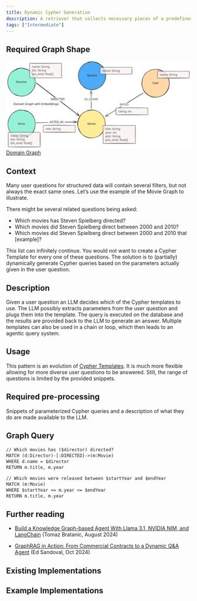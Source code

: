 ```yaml
---
title: Dynamic Cypher Generation
description: A retriever that collects necessary pieces of a predefined Cypher query using parameters given in the user question and executes it.
tags: ["Intermediate"]
---
```


## Required Graph Shape

![Domain Graph](../../../../assets/images/domain-graph.svg)
[Domain Graph](/reference/knowledge-graph/domain-graph)

## Context

Many user questions for structured data will contain several filters, but not always the exact same ones. 
Let’s use the example of the Movie Graph to illustrate. 

There might be several related questions being asked:

- Which movies has Steven Spielberg directed?
- Which movies did Steven Spielberg direct between 2000 and 2010?
- Which movies did Steven Spielberg direct between 2000 and 2010 that [example]?

This list can infinitely continue. 
You would not want to create a Cypher Template for every one of these questions. 
The solution is to (partially) dynamically generate Cypher queries based on the parameters actually given in the user question.

## Description

Given a user question an LLM decides which of the Cypher templates to use. 
The LLM possibly extracts parameters from the user question and plugs them into the template. 
The query is executed on the database and the results are provided back to the LLM to generate an answer.
Multiple templates can also be used in a chain or loop, which then leads to an agentic query system.

## Usage

This pattern is an evolution of [Cypher Templates](/reference/graphrag/cypher-templates). 
It is much more flexible allowing for more diverse user questions to be answered. 
Still, the range of questions is limited by the provided snippets.

## Required pre-processing

Snippets of parameterized Cypher queries and a description of what they do are made available to the LLM.

## Graph Query

```cypher
// Which movies has ($director) directed?
MATCH (d:Director)-[:DIRECTED]->(m:Movie)
WHERE d.name = $director
RETURN m.title, m.year
```

```cypher
// Which movies were released between $startYear and $endYear
MATCH (m:Movie)
WHERE $startYear <= m.year <= $endYear
RETURN m.title, m.year
```

## Further reading

- [Build a Knowledge Graph-based Agent With Llama 3.1, NVIDIA NIM, and LangChain](https://medium.com/neo4j/build-a-knowledge-graph-based-agent-with-llama-3-1-nvidia-nim-and-langchain-feb65788e637) (Tomaz Bratanic, August 2024)
* [GraphRAG in Action: From Commercial Contracts to a Dynamic Q&A Agent](https://towardsdatascience.com/graphrag-in-action-from-commercial-contracts-to-a-dynamic-q-a-agent-7d4a6caa6eb5) (Ed Sandoval, Oct 2024)

## Existing Implementations

## Example Implementations
